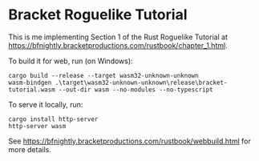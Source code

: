 # Bracket Roguelike Tutorial
This is me implementing Section 1 of the Rust Roguelike Tutorial at <https://bfnightly.bracketproductions.com/rustbook/chapter_1.html>.

To build it for web, run (on Windows):
```
cargo build --release --target wasm32-unknown-unknown
wasm-bindgen .\target\wasm32-unknown-unknown\release\bracket-tutorial.wasm --out-dir wasm --no-modules --no-typescript
```
To serve it locally, run:
```
cargo install http-server
http-server wasm
```
See <https://bfnightly.bracketproductions.com/rustbook/webbuild.html> for more details.
